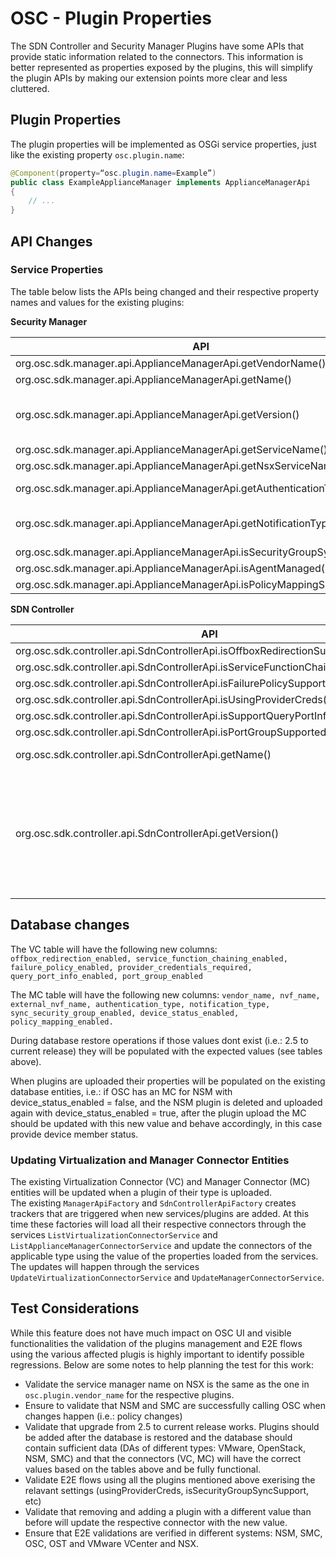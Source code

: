 # OSC - Plugin Properties
The SDN Controller and Security Manager Plugins have some APIs that provide static information related to the connectors. This information is better represented as properties exposed by the plugins, this will simplify the plugin APIs by making our extension points more clear and less cluttered.  

## Plugin Properties
The plugin properties will be implemented as OSGi service properties, just like the existing property `osc.plugin.name`: 

```java
@Component(property=“osc.plugin.name=Example”)
public class ExampleApplianceManager implements ApplianceManagerApi
{
    // ...
}
```
## API Changes

### Service Properties
The table below lists the APIs being changed and their respective property names and values for the existing plugins:  

**Security Manager** 

| API | Property Name | Notes | NSM | SMC | ISM |
|--------|--------|--------|--------|--------|--------|
| org.osc.sdk.manager.api.ApplianceManagerApi.getVendorName() | `osc.plugin.vendor_name` | | MCAFEE| Forcepoint | SAMPLE | 
| org.osc.sdk.manager.api.ApplianceManagerApi.getName()|  `osc.plugin.name` | Already exists | NSM | SMC | SMP |
| org.osc.sdk.manager.api.ApplianceManagerApi.getVersion() | N/A| Not called by OSC. Could be Deployment-Version from the bar file. It will be removed from the SDK.  | | | |
|  org.osc.sdk.manager.api.ApplianceManagerApi.getServiceName() |  `osc.plugin.manager.nvf_name` | | NG-IPS | NGFW | DPI | 
|  org.osc.sdk.manager.api.ApplianceManagerApi.getNsxServiceName() |  `osc.plugin.manager.external_nvf_name` | |IDS_IPS | FIREWALL | SAMPLE_IPS|
|  org.osc.sdk.manager.api.ApplianceManagerApi.getAuthenticationType() |  `osc.plugin.manager.authentication_type` | Values:  BASIC_AUTH and KEY_AUTH|  BASIC_AUTH| KEY_AUTH| BASIC_AUTH|
|  org.osc.sdk.manager.api.ApplianceManagerApi.getNotificationType() |  `osc.plugin.manager.notification_type` | Values:  TRANSIENT_WEB_SOCKET, CALLBACK_URL or NONE| CALLBACK_URL |  TRANSIENT_WEB_SOCKET |  NONE |
|  org.osc.sdk.manager.api.ApplianceManagerApi.isSecurityGroupSyncSupport() |   `osc.plugin.manager.sync_security_group.enabled` | | false | true | false
|  org.osc.sdk.manager.api.ApplianceManagerApi.isAgentManaged() |  `osc.plugin.manager.device_status.enabled` | | false | false | true |
|  org.osc.sdk.manager.api.ApplianceManagerApi.isPolicyMappingSupported() |  `osc.plugin.manager.policy_mapping.enabled` | | true | true | false |

**SDN Controller**  

| API | Property Name | Notes | NSC |
|--------|--------|--------|--------|
|    org.osc.sdk.controller.api.SdnControllerApi.isOffboxRedirectionSupported()   |  `osc.plugin.sdn.offbox_redirection.enabled`  |  | false |
| org.osc.sdk.controller.api.SdnControllerApi.isServiceFunctionChainingSupported()| `osc.plugin.sdn.service_function_chaining.enabled` | | false |
| org.osc.sdk.controller.api.SdnControllerApi.isFailurePolicySupported()| `osc.plugin.sdn.failure_policy.enabled` | | false |
| org.osc.sdk.controller.api.SdnControllerApi.isUsingProviderCreds()| `osc.plugin.sdn.provider_credentials.required` || true |
| org.osc.sdk.controller.api.SdnControllerApi.isSupportQueryPortInfo()| `osc.plugin.sdn.query_port_info.enabled` || false |
| org.osc.sdk.controller.api.SdnControllerApi.isPortGroupSupported()| `osc.plugin.sdn.port_group.enabled` || false |
|    org.osc.sdk.controller.api.SdnControllerApi.getName()    |   `osc.plugin.name`      | Already exists | NSC |
| org.osc.sdk.controller.api.SdnControllerApi.getVersion() | N/A |Not called by OSC. Could be Deployment-Version from the bar file. It will be removed from the SDK. | N/A

## Database changes
The VC table will have the following new columns: `offbox_redirection_enabled, service_function_chaining_enabled, failure_policy_enabled, provider_credentials_required, query_port_info_enabled, port_group_enabled`

The MC table will have the following new columns: `vendor_name, nvf_name, external_nvf_name, authentication_type, notification_type, sync_security_group_enabled, device_status_enabled, policy_mapping_enabled.`  

During database restore operations if those values dont exist (i.e.: 2.5 to current release) they will be populated with the expected values (see tables above). 

When plugins are uploaded their properties will be populated on the existing database entities, i.e.: if OSC has an MC for NSM with device_status_enabled = false, and the NSM plugin is deleted and uploaded again with device_status_enabled = true, after the plugin upload the MC should be updated with this new value and behave accordingly, in this case provide device member status.  

### Updating Virtualization and Manager Connector Entities
The existing Virtualization Connector (VC) and Manager Connector (MC) entities will be updated when a plugin of their type is uploaded.  
The existing  `ManagerApiFactory` and `SdnControllerApiFactory` creates trackers that are triggered when new services/plugins are added. At this time these factories will load all their respective connectors through the services  `ListVirtualizationConnectorService` and `ListApplianceManagerConnectorService` and update the connectors of the applicable type using the value of the properties loaded from the services. The updates will happen through the services `UpdateVirtualizationConnectorService` and `UpdateManagerConnectorService`.

## Test Considerations

While this feature does not have much impact on OSC UI and visible functionalities the validation of the plugins management and E2E flows using the various affected plugis is highly important to identify possible regressions. Below are some notes to help planning the test for this work:

* Validate the service manager name on NSX is the same as the one in `osc.plugin.vendor_name` for the respective plugins. 
* Ensure to validate that NSM and SMC are successfully calling OSC when changes happen (i.e.: policy changes)
* Validate that upgrade from 2.5 to current release works. Plugins should be added after the database is restored and the database should contain sufficient data (DAs of different types: VMware, OpenStack, NSM, SMC) and that the connectors (VC, MC) will have the correct values based on the tables above and be fully functional.
* Validate E2E flows using all the plugins mentioned above exerising the relavant settings (usingProviderCreds, isSecurityGroupSyncSupport, etc)
* Validate that removing and adding a plugin with a different value than before will update the respective connector with the new value.  
* Ensure that E2E validations are verified in different systems: NSM, SMC, OSC, OST and VMware VCenter and NSX.










